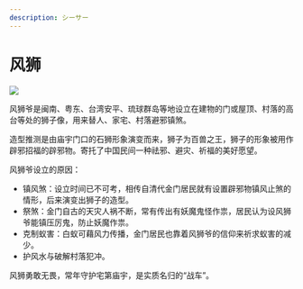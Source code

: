 ```yaml
---
description: シーサー
---
```


# 风狮

  


![](https://pic4.zhimg.com/80/v2-e99388e05414e8a1bb33cd77bf287a1b_720w.jpg)

风狮爷是闽南、粤东、台湾安平、琉球群岛等地设立在建物的门或屋顶、村落的高台等处的狮子像，用来替人、家宅、村落避邪镇煞。

造型推测是由庙宇门口的石狮形象演变而来，狮子为百兽之王，狮子的形象被用作辟邪招福的辟邪物。寄托了中国民间一种祛邪、避灾、祈福的美好愿望。

风狮爷设立的原因：

* 镇风煞：设立时间已不可考，相传自清代金门居民就有设置辟邪物镇风止煞的情形，后来演变出狮子的造型。
* 祭煞：金门自古的天灾人祸不断，常有传出有妖魔鬼怪作祟，居民认为设风狮爷能镇压厉鬼，防止妖魔作祟。
* 克制蚁害：白蚁可藉风力传播，金门居民也靠着风狮爷的信仰来祈求蚁害的减少。
* 护风水与破解村落犯冲。

风狮勇敢无畏，常年守护宅第庙宇，是实质名归的“战车”。

